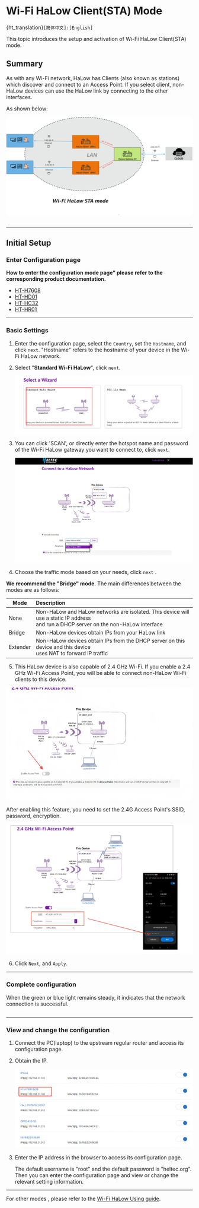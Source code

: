 # **Wi-Fi HaLow Client(STA) Mode**

{ht_translation}`[简体中文]:[English]`

This topic introduces the setup and activation of Wi-Fi HaLow Client(STA) mode.

## Summary
As with any Wi-Fi network, HaLow has Clients (also known as stations) which discover and connect to an Access Point. If you select client, non-HaLow devices can use the HaLow link by connecting to the other interfaces.

As shown below:

![](img/sta/01.png)

``` {note} Some devices, such as the HT-HR01, do not have 2.4G Wi-Fi functionality.
```

------------------------------------                            
## Initial Setup
### Enter Configuration page

**How to enter the configuration mode page" please refer to the corresponding product documentation.**
- [HT-H7608](https://docs.heltec.org/en/wifi_halow/ht-h7608/index.html#get-started)
- [HT-HD01](https://docs.heltec.org/en/wifi_halow/ht-hd01/index.html#get-started)
- [HT-HC32](https://docs.heltec.org/en/wifi_halow/ht-hc32/index.html#get-started)
- [HT-HR01](https://docs.heltec.org/en/wifi_halow/ht-hr01/index.html#setup-and-use)

-------------------------------------------

### Basic Settings

1. Enter the configuration page, select the `Country`, set the `Hostname`, and click `next`. "Hostname" refers to the hostname of your device in the Wi-Fi HaLow network.

2. Select "**Standard Wi-Fi HaLow**", click `next`.

   ![](img/sta/02.png)

3. You can click 'SCAN', or directly enter the hotspot name and password of the Wi-Fi HaLow gateway you want to connect to, click `next`.

   ![](img/sta/04.png)

4. Choose the traffic mode based on your needs, click `next` . 

  **We recommend the "Bridge" mode**. The main differences between the modes are as follows:

|  Mode   | Description  |
|  ----  | :----- |
| None  | Non-HaLow and HaLow networks are isolated. This device will use a static IP address<br>and run a DHCP server on the non-HaLow interface |
| Bridge  | Non-HaLow devices obtain IPs from your HaLow link |
| Extender | Non-HaLow devices obtain IPs from the DHCP server on this device and this device<br>uses NAT to forward IP traffic |

5. This HaLow device is also capable of 2.4 GHz Wi-Fi. If you enable a 2.4 GHz Wi-Fi Access Point, you will be able to connect non-HaLow Wi-Fi clients to this device.

![](img/sta/05.png)

After enabling this feature, you need to set the 2.4G Access Point's SSID, password, encryption.

![](img/sta/06.png)

6. Click `Next`, and `Apply`.

---------------------------

### Complete configuration

When the green or blue light remains steady, it indicates that the network connection is successful.

``` {note} If you selected Ethernet mode, observe the color of your indicator light, it should be blue for USB cable and green for RJ45 cable. If the color of the light does not match the connection of the cable, you will need to change it to the appropriate color by pressing the button.
```

-----------------------------------------------------

### View and change the configuration

1. Connect the PC(laptop) to the upstream regular router and access its configuration page.

2. Obtain the IP.

   ![](img/ap/11.png)

3. Enter the IP address in the browser to access its configuration page. 

   The default username is "root" and the default password is "heltec.org". Then you can enter the configuration page and view or change the relevant setting information.

-----------------------------------------

For other modes , please refer to the [Wi-Fi HaLow Using guide](https://docs.heltec.org/en/wifi_halow/halow_guide/index.html).

